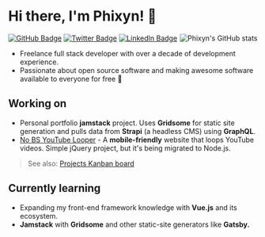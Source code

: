# Hi there, I'm Phixyn! 👋

<a href="https://github-readme-stats.vercel.app/api?username=phixyn&show_icons=true&theme=dracula&count_private=true&hide=contribs&custom_title=Phixyn%27s%20GitHub%20Stats" title="Phixyn's GitHub stats"><img src="https://github-readme-stats.vercel.app/api?username=phixyn&show_icons=true&theme=dracula&count_private=true&hide=contribs&custom_title=Phixyn%27s%20GitHub%20Stats" alt="Phixyn's GitHub stats" align="right"></a>

[![GitHub Badge](https://img.shields.io/badge/github-%23100000.svg?&style=for-the-badge&logo=github&logoColor=white)](https://github.com/Phixyn)
[![Twitter Badge](https://img.shields.io/badge/twitter-%231DA1F2.svg?&style=for-the-badge&logo=twitter&logoColor=white)](https://twitter.com/Phixyn)
[![LinkedIn Badge](https://img.shields.io/badge/linkedin-%230077B5.svg?&style=for-the-badge&logo=linkedin&logoColor=white)](https://www.linkedin.com/in/alpechepancha)

* Freelance full stack developer with over a decade of development experience.
* Passionate about open source software and making awesome software available to everyone for free 💜

## Working on

* Personal portfolio **jamstack** project. Uses **Gridsome** for static site generation and pulls data from **Strapi** (a headless CMS) using **GraphQL**.
* [No BS YouTube Looper](https://github.com/Phixyn/no-bs-looper) - A **mobile-friendly** website that loops YouTube videos. Simple jQuery project, but it's being migrated to Node.js.

> See also: [Projects Kanban board](https://github.com/users/Phixyn/projects/1)

## Currently learning

* Expanding my front-end framework knowledge with **Vue.js** and its ecosystem.
* **Jamstack** with **Gridsome** and other static-site generators like **Gatsby.**
